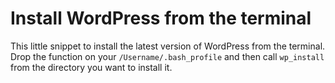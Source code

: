 # Install WordPress from the terminal 

This little snippet to install the latest version of WordPress from the terminal. Drop the function on your <code>/Username/.bash_profile</code> and then call <code>wp_install</code> from the directory you want to install it.

